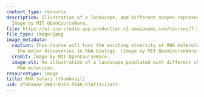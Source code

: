 ```yaml
---
content_type: resource
description: Illustration of a landscape, and different shapes representing RNA molecules.
  Image by MIT OpenCourseWare.
file: https://ol-ocw-studio-app-production.s3.amazonaws.com/courses/7-343-an-rna-safari-exploring-the-surprising-diversity-of-mammalian-transcriptomes-spring-2016/df40aa4e59436163f846b7af11c13ac5_7-343s16-th.jpg
file_type: image/jpeg
image_metadata:
  caption: This course will tour the exciting diversity of RNA molecules, and explore
    the major discoveries in RNA biology. (Image by MIT OpenCourseWare.)
  credit: Image by MIT OpenCourseWare.
  image-alt: An illustration of a landscape populated with different shapes representing
    RNA molecules.
resourcetype: Image
title: RNA Safari (thumbnail)
uid: df40aa4e-5943-6163-f846-b7af11c13ac5
---
```


